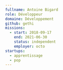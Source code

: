 ```yaml
---
fullname: Antoine Bigard
role: Développeur
domaine: Développement
github: gethi
missions:
  - start: 2018-09-17
    end: 2021-06-30
    status: independent
    employer: octo
startups:
  - apprentissage
  - pop
---
```

